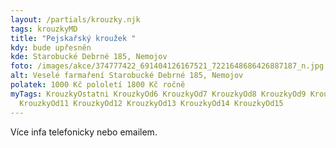 ```yaml
---
layout: /partials/krouzky.njk
tags: krouzkyMD
title: "Pejskařský kroužek "
kdy: bude upřesněn
kde: Starobucké Debrné 185, Nemojov
foto: /images/akce/374777422_691404126167521_7221648686426887187_n.jpg
alt: Veselé farmaření Starobucké Debrné 185, Nemojov
polatek: 1000 Kč pololetí 1800 Kč ročně
myTags: KrouzkyOstatni KrouzkyOd6 KrouzkyOd7 KrouzkyOd8 KrouzkyOd9 KrouzkyOd10
  KrouzkyOd11 KrouzkyOd12 KrouzkyOd13 KrouzkyOd14 KrouzkyOd15
---
```

V﻿íce infa telefonicky nebo emailem.